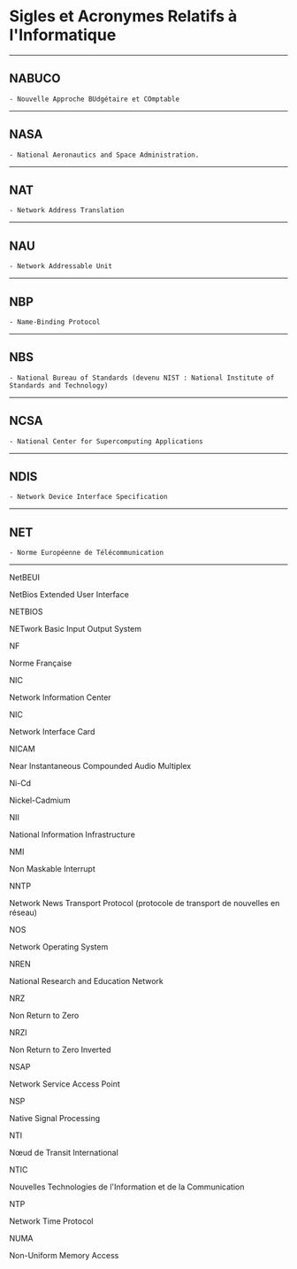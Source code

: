 # **Sigles et Acronymes Relatifs à l'Informatique**

---
## **NABUCO**

    - Nouvelle Approche BUdgétaire et COmptable
---
## **NASA**

    - National Aeronautics and Space Administration.
---
## **NAT**

    - Network Address Translation
---
## **NAU**

    - Network Addressable Unit
---
## **NBP**

    - Name-Binding Protocol
---
## **NBS**

    - National Bureau of Standards (devenu NIST : National Institute of Standards and Technology)
---
## **NCSA**

    - National Center for Supercomputing Applications
---
## **NDIS**

    - Network Device Interface Specification
---
## **NET**

    - Norme Européenne de Télécommunication
---
NetBEUI

NetBios Extended User Interface

NETBIOS

NETwork Basic Input Output System

NF

Norme Française

NIC

Network Information Center

NIC

Network Interface Card

NICAM

Near Instantaneous Compounded Audio Multiplex

Ni-Cd

Nickel-Cadmium

NII

National Information Infrastructure

NMI

Non Maskable Interrupt

NNTP

Network News Transport Protocol (protocole de transport de nouvelles en réseau)

NOS

Network Operating System

NREN

National Research and Education Network

NRZ

Non Return to Zero

NRZI

Non Return to Zero Inverted

NSAP

Network Service Access Point

NSP

Native Signal Processing

NTI

Nœud de Transit International

NTIC

Nouvelles Technologies de l'Information et de la Communication

NTP

Network Time Protocol

NUMA

Non-Uniform Memory Access